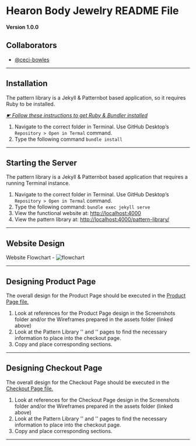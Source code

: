 # Hearon Body Jewelry README File

**Version 1.0.0**

## Collaborators

- [@ceci-bowles](https://github.com/ceci-bowles)

---

## Installation

The pattern library is a Jekyll & Patternbot based application, so it requires Ruby to be installed.

[*☛ Follow these instructions to get Ruby & Bundler installed*](https://learn-the-web.algonquindesign.ca/courses/web-dev-4/install-more-developer-tools/)

1. Navigate to the correct folder in Terminal. Use GitHub Desktop’s `Repository > Open in Termal` command.
2. Type the following command `bundle install`

---

## Starting the Server

The pattern library is a Jekyll & Patternbot based application that requires a running Terminal instance.

1. Navigate to the correct folder in Terminal. Use GitHub Desktop’s `Repository > Open in Termal` command.
2. Type the following command: `bundle exec jekyll serve`
3. View the functional website at: [http://localhost:4000](http://localhost:4000)
4. View the pattern library at: [http://localhost:4000/pattern-library/](http://localhost:4000/pattern-library/)

---

## Website Design

Website Flowchart - ![flowchart](/assets/flowchart.png)

---

## Designing Product Page

The overall design for the Product Page should be executed in the [Product Page file.](ecommerce-pattern-library/products.html)

1. Look at references for the Product Page design in the Screenshots folder and/or the Wireframes prepared in the assets folder (linked above)
2. Look at the Pattern Library '' and '' pages to find the necessary information to place into the checkout page.
3. Copy and place corresponding sections.

---

## Designing Checkout Page

The overall design for the Checkout Page should be executed in the [Checkout Page file.](ecommerce-pattern-library/checkout.html)

1. Look at references for the Checkout Page design in the Screenshots folder and/or the Wireframes prepared in the assets folder (linked above)
2. Look at the Pattern Library '' and '' pages to find the necessary information to place into the checkout page.
3. Copy and place corresponding sections.

---
